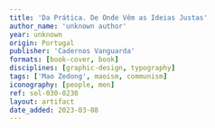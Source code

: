 ```yaml
---
title: 'Da Prática. De Onde Vêm as Ideias Justas'
author_name: 'unknown author'
year: unknown
origin: Portugal
publisher: 'Cadernos Vanguarda'
formats: [book-cover, book]
disciplines: [graphic-design, typography]
tags: ['Mao Zedong', maoism, communism]
iconography: [people, men]
ref: sol-030-0230
layout: artifact
date_added: 2023-03-08
---
```

